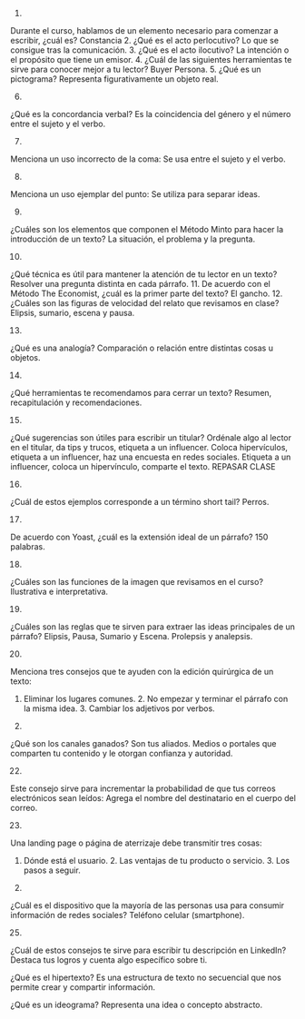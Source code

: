 1.
Durante el curso, hablamos de un elemento necesario para comenzar a escribir, ¿cuál es?
Constancia
2.
¿Qué es el acto perlocutivo?
Lo que se consigue tras la comunicación.
3.
¿Qué es el acto ilocutivo?
La intención o el propósito que tiene un emisor.
4.
¿Cuál de las siguientes herramientas te sirve para conocer mejor a tu lector?
Buyer Persona.
5.
¿Qué es un pictograma?
Representa figurativamente un objeto real.

6.
¿Qué es la concordancia verbal?
Es la coincidencia del género y el número entre el sujeto y el verbo.

7.
Menciona un uso incorrecto de la coma:
Se usa entre el sujeto y el verbo.

8.
Menciona un uso ejemplar del punto:
Se utiliza para separar ideas.

9.
¿Cuáles son los elementos que componen el Método Minto para hacer la introducción de un texto?
La situación, el problema y la pregunta.

10.
¿Qué técnica es útil para mantener la atención de tu lector en un texto?
Resolver una pregunta distinta en cada párrafo.
11.
De acuerdo con el Método The Economist, ¿cuál es la primer parte del texto?
El gancho.
12.
¿Cuáles son las figuras de velocidad del relato que revisamos en clase?
Elipsis, sumario, escena y pausa.

13.
¿Qué es una analogía?
Comparación o relación entre distintas cosas u objetos.

14.
¿Qué herramientas te recomendamos para cerrar un texto?
Resumen, recapitulación y recomendaciones.

15.
¿Qué sugerencias son útiles para escribir un titular?
Ordénale algo al lector en el titular, da tips y trucos, etiqueta a un influencer.
Coloca hipervículos, etiqueta a un influencer, haz una encuesta en redes sociales.
Etiqueta a un influencer, coloca un hipervínculo, comparte el texto.
REPASAR CLASE

16.
¿Cuál de estos ejemplos corresponde a un término short tail?
Perros.

17.
De acuerdo con Yoast, ¿cuál es la extensión ideal de un párrafo?
150 palabras.

18.
¿Cuáles son las funciones de la imagen que revisamos en el curso?
Ilustrativa e interpretativa.

19.
¿Cuáles son las reglas que te sirven para extraer las ideas principales de un párrafo?
Elipsis, Pausa, Sumario y Escena.
Prolepsis y analepsis.

20.
Menciona tres consejos que te ayuden con la edición quirúrgica de un texto:
1. Eliminar los lugares comunes. 2. No empezar y terminar el párrafo con la misma idea. 3. Cambiar los adjetivos por verbos.

21.
¿Qué son los canales ganados?
Son tus aliados. Medios o portales que comparten tu contenido y le otorgan confianza y autoridad.

22.
Este consejo sirve para incrementar la probabilidad de que tus correos electrónicos sean leídos:
Agrega el nombre del destinatario en el cuerpo del correo.

23.
Una landing page o página de aterrizaje debe transmitir tres cosas:
1. Dónde está el usuario. 2. Las ventajas de tu producto o servicio. 3. Los pasos a seguir.

24.
¿Cuál es el dispositivo que la mayoría de las personas usa para consumir información de redes sociales?
Teléfono celular (smartphone).

25.
¿Cuál de estos consejos te sirve para escribir tu descripción en LinkedIn?
Destaca tus logros y cuenta algo específico sobre ti.

¿Qué es el hipertexto?
Es una estructura de texto no secuencial que nos permite crear y compartir información.

¿Qué es un ideograma?
Representa una idea o concepto abstracto.